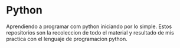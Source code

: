 # Python
 Aprendiendo a programar com python iniciando por lo simple.
 Estos repositorios son la recoleccion de todo el material y resultado de mis practica con el lenguaje de programacion python.


